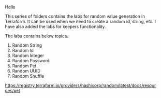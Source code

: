 Hello

This series of folders contains the labs for random value generation in Terraform.
It can be used when we need to create a random id, string, etc.
I have also added the labs for keepers functionality.

The labs contains below topics.

1. Random String
2. Random Id
3. Random Integer
4. Random Password
5. Random Pet
6. Random UUID
7. Random Shuffle


https://registry.terraform.io/providers/hashicorp/random/latest/docs/resources/pet







